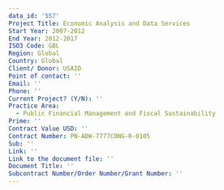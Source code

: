 ```yaml
---
data_id: '557'
Project Title: Economic Analysis and Data Services
Start Year: 2007-2012
End Year: 2012-2017
ISO3 Code: GBL
Region: Global
Country: Global
Client/ Donor: USAID
Point of contact: ''
Email: ''
Phone: ''
Current Project? (Y/N): ''
Practice Area:
  - Public Financial Management and Fiscal Sustainability
Prime: ''
Contract Value USD: ''
Contract Number: PN-ADW-7777CONG-R-0105
Sub: ''
Link: ''
Link to the document file: ''
Document Title: ''
Subcontract Number/Order Number/Grant Number: ''
---
```

